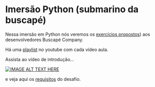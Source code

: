 # Imersão Python (submarino da buscapé)

Nessa imersão em Python nós veremos os [exercícios propostos](https://github.com/buscape-company/exercicios/))
aos desenvolvedores Buscapé Company.

Há uma [playlist]() no youtube com cada vídeo aula.

Assista ao vídeo de introdução...

[![IMAGE ALT TEXT HERE](https://img.youtube.com/vi/YOUTUBE_VIDEO_ID_HERE/0.jpg)](https://www.youtube.com/watch?v=YOUTUBE_VIDEO_ID_HERE)

e veja aqui os [requisitos](requisitos.md) do desafio.
